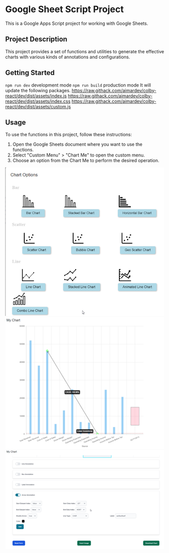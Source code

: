 # Google Sheet Script Project

This is a Google Apps Script project for working with Google Sheets.

## Project Description

This project provides a set of functions and utilities to generate the effective charts with various kinds of annotations and configurations.

## Getting Started

`npm run dev`  development mode
`npm run build` production mode
It will update the following packages.
https://raw.githack.com/aimardev/colby-react/dev/dist/assets/index.js
https://raw.githack.com/aimardev/colby-react/dev/dist/assets/index.css
https://raw.githack.com/aimardev/colby-react/dev/dist/assets/custom.js

## Usage

To use the functions in this project, follow these instructions:

1. Open the Google Sheets document where you want to use the functions.
2. Select "Custom Menu" > "Chart Me" to open the custom menu.
3. Choose an option from the Chart Me to perform the desired operation.

![Image 1](./docs/1.png)
![Image 2](./docs/2.png)
![Image 3](./docs/3.png)